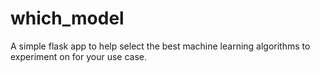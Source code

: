 # which_model
A simple flask app to help select the best machine learning algorithms to experiment on for your use case.
